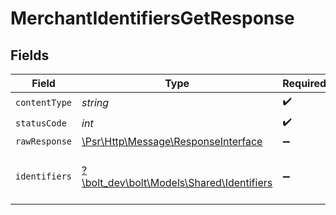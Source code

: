 # MerchantIdentifiersGetResponse


## Fields

| Field                                                                                                        | Type                                                                                                         | Required                                                                                                     | Description                                                                                                  |
| ------------------------------------------------------------------------------------------------------------ | ------------------------------------------------------------------------------------------------------------ | ------------------------------------------------------------------------------------------------------------ | ------------------------------------------------------------------------------------------------------------ |
| `contentType`                                                                                                | *string*                                                                                                     | :heavy_check_mark:                                                                                           | N/A                                                                                                          |
| `statusCode`                                                                                                 | *int*                                                                                                        | :heavy_check_mark:                                                                                           | N/A                                                                                                          |
| `rawResponse`                                                                                                | [\Psr\Http\Message\ResponseInterface](https://www.php-fig.org/psr/psr-7/#33-psrhttpmessageresponseinterface) | :heavy_minus_sign:                                                                                           | N/A                                                                                                          |
| `identifiers`                                                                                                | [?\bolt_dev\bolt\Models\Shared\Identifiers](../../models/shared/Identifiers.md)                              | :heavy_minus_sign:                                                                                           | Identifiers were successfully retrieved                                                                      |